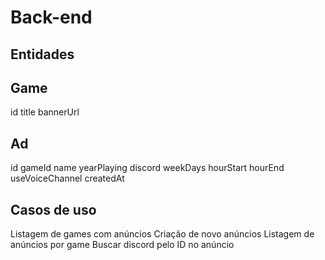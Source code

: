 # Back-end

## Entidades

## Game

id
title
bannerUrl

## Ad

id
gameId
name
yearPlaying
discord
weekDays
hourStart
hourEnd
useVoiceChannel
createdAt

## Casos de uso

Listagem de games com anúncios
Criação de novo anúncios
Listagem de anúncios por game
Buscar discord pelo ID no anúncio



